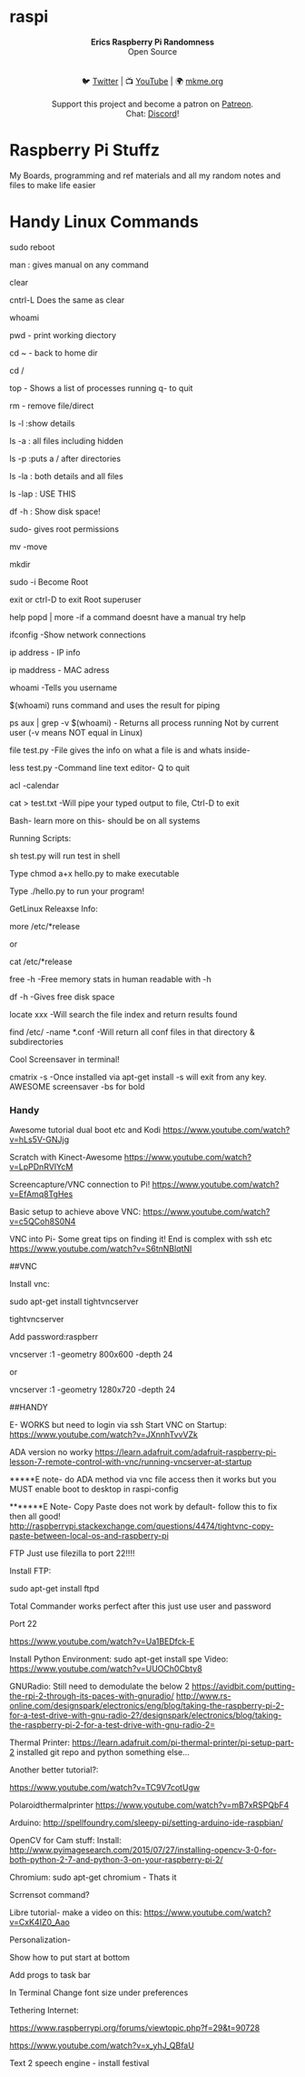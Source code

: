 # raspi

<p align="center">
<b>Erics Raspberry Pi Randomness</b><br>
Open Source<br><br>
<br>🐦 <a href="https://twitter.com/mkmeorg">Twitter</a>
| 📺 <a href="https://www.youtube.com/mkmeorg">YouTube</a>
| 🌍 <a href="http://www.mkme.org">mkme.org</a><br>
<br>
Support this project and become a patron on <a href="https://www.patreon.com/EricWilliam">Patreon</a>.<br>
Chat: <a href="https://discord.gg/j9S4Fgv">Discord</a></b>!
</p>

# Raspberry Pi Stuffz
My Boards, programming and ref materials and all my random notes and files to make life easier


# Handy Linux Commands
sudo reboot

man : gives manual on any command

clear

cntrl-L Does the same as clear

whoami

pwd    - print working diectory


cd ~   - back to home dir

cd /

top     - Shows a list of processes running q- to quit

rm     - remove file/direct

ls -l   :show details

ls -a   : all files including hidden

ls -p  :puts a / after directories

ls -la   : both details and all files

ls -lap   : USE THIS 

df -h    : Show disk space!

sudo- gives root permissions

mv -move

mkdir

sudo -i Become Root

exit or ctrl-D to exit Root superuser

help popd | more  -if a command doesnt have a manual try help 

ifconfig -Show network connections

ip address - IP info

ip maddress - MAC adress

whoami -Tells you username

$(whoami) runs command and uses the result for piping

ps aux | grep -v $(whoami) - Returns all process running Not by current user (-v means NOT equal in Linux)

file test.py -File gives the info on what a file is and whats inside- 

less test.py -Command line text editor- Q to quit

acl -calendar

cat > test.txt  -Will pipe your typed output to file, Ctrl-D to exit

Bash- learn more on this- should be on all systems

Running Scripts:

sh test.py will run test in shell

Type chmod a+x hello.py to make executable

Type ./hello.py to run your program!



GetLinux Releaxse Info:

more /etc/*release   

or

cat /etc/*release



free -h  -Free memory stats in human readable with -h

df -h -Gives free disk space

locate xxx  -Will search the file index and return results found

find /etc/ -name *.conf    -Will return all conf files in that directory & subdirectories



Cool Screensaver in terminal!

cmatrix -s -Once installed via apt-get install -s will exit from any key.  AWESOME screensaver -bs for bold

### Handy  

Awesome tutorial dual boot etc and Kodi
https://www.youtube.com/watch?v=hLs5V-GNJjg

Scratch with Kinect-Awesome
https://www.youtube.com/watch?v=LpPDnRVIYcM

Screencapture/VNC connection to Pi!
https://www.youtube.com/watch?v=EfAmq8TgHes

Basic setup to achieve above VNC:
https://www.youtube.com/watch?v=c5QCoh8S0N4

VNC into Pi- Some great tips on finding it!  End is complex with ssh etc
https://www.youtube.com/watch?v=S6tnNBlqtNI


##VNC 

Install vnc:

sudo apt-get install tightvncserver

tightvncserver

Add password:raspberr

vncserver :1 -geometry 800x600 -depth 24

or

vncserver :1 -geometry 1280x720 -depth 24


##HANDY 

E- WORKS but need to login via ssh Start VNC on Startup:  https://www.youtube.com/watch?v=JXnnhTvvVZk

ADA version no worky  https://learn.adafruit.com/adafruit-raspberry-pi-lesson-7-remote-control-with-vnc/running-vncserver-at-startup

*****E note- do ADA method via vnc file access then it works but you MUST enable boot to desktop in raspi-config

*******E Note- Copy Paste does not work by default- follow this to fix then all good!  http://raspberrypi.stackexchange.com/questions/4474/tightvnc-copy-paste-between-local-os-and-raspberry-pi


FTP Just use filezilla to port 22!!!!

Install FTP:

sudo apt-get install ftpd

Total Commander works perfect after this just use user and password 

Port 22

https://www.youtube.com/watch?v=Ua1BEDfck-E


Install Python Environment:
sudo apt-get install spe
Video:  https://www.youtube.com/watch?v=UUOCh0Cbty8


GNURadio: Still need to demodulate the below 2
https://avidbit.com/putting-the-rpi-2-through-its-paces-with-gnuradio/
http://www.rs-online.com/designspark/electronics/eng/blog/taking-the-raspberry-pi-2-for-a-test-drive-with-gnu-radio-2?/designspark/electronics/blog/taking-the-raspberry-pi-2-for-a-test-drive-with-gnu-radio-2=

Thermal Printer:
https://learn.adafruit.com/pi-thermal-printer/pi-setup-part-2
installed git repo and python something else...

Another better tutorial?:

https://www.youtube.com/watch?v=TC9V7cotUgw

Polaroidthermalprinter
https://www.youtube.com/watch?v=mB7xRSPQbF4

Arduino:
http://spellfoundry.com/sleepy-pi/setting-arduino-ide-raspbian/


OpenCV for Cam stuff:
Install: http://www.pyimagesearch.com/2015/07/27/installing-opencv-3-0-for-both-python-2-7-and-python-3-on-your-raspberry-pi-2/

Chromium:
sudo apt-get chromium   - Thats it

Scrrensot command?

Libre tutorial- make a video on this:
https://www.youtube.com/watch?v=CxK4IZ0_Aao

Personalization- 

Show how to put start at bottom

Add progs to task bar

In Terminal Change font size under preferences


Tethering Internet:

https://www.raspberrypi.org/forums/viewtopic.php?f=29&t=90728

https://www.youtube.com/watch?v=x_yhJ_QBfaU

Text 2 speech engine - install festival


